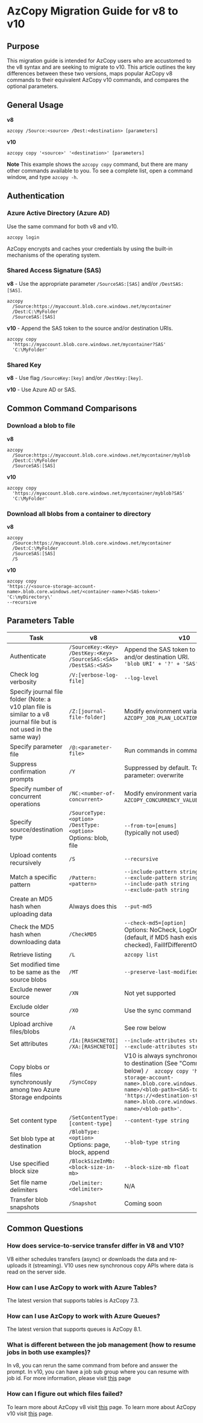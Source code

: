 # AzCopy Migration Guide for v8 to v10

## Purpose

This migration guide is intended for AzCopy users who are accustomed to the v8 syntax and are seeking to migrate to v10. This article outlines the key differences between these two versions, maps popular AzCopy v8 commands to their equivalent AzCopy v10 commands, and compares the optional parameters.

## General Usage

**v8**

`azcopy /Source:<source> /Dest:<destination> [parameters]`

**v10**

`azcopy copy '<source>' '<destination>' [parameters]`

**Note** This example shows the `azcopy copy` command, but there are many other commands available to you. To see a complete list, open a command window, and type `azcopy -h`.

## Authentication

### Azure Active Directory (Azure AD)

Use the same command for both v8 and v10.

```azcopy
azcopy login
```

AzCopy encrypts and caches your credentials by using the built-in mechanisms of the operating system.

### Shared Access Signature (SAS)

**v8** - Use the appropriate parameter `/SourceSAS:[SAS]` and/or `/DestSAS:[SAS]`.

```azcopy
azcopy
  /Source:https://myaccount.blob.core.windows.net/mycontainer
  /Dest:C:\MyFolder
  /SourceSAS:[SAS]
```

**v10** - Append the SAS token to the source and/or destination URIs.

```azcopy
azcopy copy
  'https://myaccount.blob.core.windows.net/mycontainer?SAS'
  'C:\MyFolder'
```

### Shared Key

**v8** - Use flag `/SourceKey:[key]` and/or `/DestKey:[key]`.

**v10** - Use Azure AD or SAS.

## Common Command Comparisons

### Download a blob to file

**v8**

```azcopy
azcopy
  /Source:https://myaccount.blob.core.windows.net/mycontainer/myblob
  /Dest:C:\MyFolder
  /SourceSAS:[SAS]
```

**v10**

```azcopy
azcopy copy
  'https://myaccount.blob.core.windows.net/mycontainer/myblob?SAS'
  'C:\MyFolder'
```

### Download all blobs from a container to directory

**v8**

```azcopy
azcopy
  /Source:https://myaccount.blob.core.windows.net/mycontainer
  /Dest:C:\MyFolder
  /SourceSAS:[SAS]
  /S
```

**v10**

```azcopy
azcopy copy 
'https://<source-storage-account-name>.blob.core.windows.net/<container-name>?<SAS-token>'
'C:\myDirectory\' 
--recursive
```

## Parameters Table

Task | v8 | v10
------------ | ------------- | -------------
Authenticate | `/SourceKey:<Key>` <br> `/DestKey:<Key>` <br> `/SourceSAS:<SAS>` <br> `/DestSAS:<SAS>` | Append the SAS token to the source and/or destination URI. <br> `'blob URI' + '?' + 'SAS'`
Check log verbosity | `/V:[verbose-log-file]` | `--log-level`
Specify journal file folder (Note: a v10 plan file is similar to a v8 journal file but is not used in the same way) | `/Z:[journal-file-folder]` | Modify environment variable: <br> `AZCOPY_JOB_PLAN_LOCATION`
Specify parameter file | `/@:<parameter-file>` | Run commands in command line
Suppress confirmation prompts | `/Y` | Suppressed by default. To enable, specify parameter: overwrite
Specify number of concurrent operations | `/NC:<number-of-concurrent>` | Modify environment variable: <br> `AZCOPY_CONCURRENCY_VALUE`
Specify source/destination type | `/SourceType:<option>` `/DestType:<option>` Options: blob, file | `--from-to=[enums]` <br> (typically not used)
Upload contents recursively | `/S` | `--recursive`
Match a specific pattern | `/Pattern:<pattern>` | `--include-pattern string` <br> `--exclude-pattern string` <br> `--include-path string` <br> `--exclude-path string`
Create an MD5 hash when uploading data | Always does this | `--put-md5`
Check the MD5 hash when downloading data | `/CheckMD5` | `--check-md5=[option]` <br> Options: NoCheck, LogOnly, FailIfDifferent (default, if MD5 hash exists, it will be checked), FailIfDifferentOrMissing
Retrieve listing | `/L` | `azcopy list`
Set modified time to be same as the source blobs | `/MT` | `--preserve-last-modified-time`
Exclude newer source | `/XN` | Not yet supported
Exclude older source | `/XO` | Use the sync command
Upload archive files/blobs | `/A` | See row below
Set attributes | `/IA:[RASHCNETOI]` <br> `/XA:[RASHCNETOI]` | `--include-attributes string` <br> `--exclude-attributes string`
Copy blobs or files synchronously among two Azure Storage endpoints | `/SyncCopy` | V10 is always synchronous from source to destination (See "Common Questions" below) `/	azcopy copy 'https://<source-storage-account-name>.blob.core.windows.net/<container-name>/<blob-path><SAS-token>' 'https://<destination-storage-account-name>.blob.core.windows.net/<container-name>/<blob-path>'`.
Set content type | `/SetContentType:[content-type]` | `--content-type string`
Set blob type at destination | `/BlobType:<option>` Options: page, block, append | `--blob-type string`
Use specified block size | `/BlockSizeInMb:<block-size-in-mb>` | `--block-size-mb float`
Set file name delimiters | `/Delimiter:<delimiter>` | N/A
Transfer blob snapshots | `/Snapshot` | Coming soon

## Common Questions

### How does service-to-service transfer differ in V8 and V10?
V8 either schedules transfers (async) or downloads the data and re-uploads it (streaming).
V10 uses new synchronous copy APIs where data is read on the server side.

### How can I use AzCopy to work with Azure Tables?
The latest version that supports tables is AzCopy 7.3.

### How can I use AzCopy to work with Azure Queues?
The latest version that supports queues is AzCopy 8.1.

### What is different between the job management (how to resume jobs in both use examples)?
In v8, you can rerun the same command from before and answer the prompt.
In v10, you can have a job sub group where you can resume with job id.
For more information, please visit [this](https://docs.microsoft.com/en-us/azure/storage/common/storage-ref-azcopy-jobs-resume) page

### How can I figure out which files failed?

To learn more about AzCopy v8 visit [this](https://docs.microsoft.com/en-us/previous-versions/azure/storage/storage-use-azcopy) page.
To learn more about AzCopy v10 visit [this](https://docs.microsoft.com/en-us/azure/storage/common/storage-use-azcopy-v10) page.
